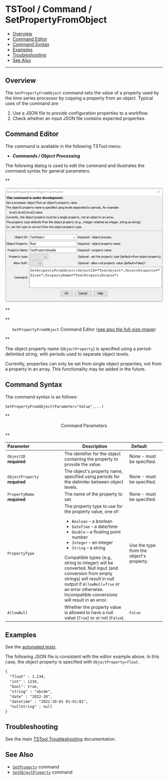 # TSTool / Command / SetPropertyFromObject #

*   [Overview](#overview)
*   [Command Editor](#command-editor)
*   [Command Syntax](#command-syntax)
*   [Examples](#examples)
*   [Troubleshooting](#troubleshooting)
*   [See Also](#see-also)

-------------------------

## Overview ##

The `SetPropertyFromObject` command sets the value of a property used by the time series processor
by copying a property from an object.
Typical uses of the command are:

1.  Use a JSON file to provide configuration properties to a workflow.
2.  Check whether an input JSON file contains expected properties.

## Command Editor ##

The command is available in the following TSTool menu:

*   ***Commands / Object Processing***

The following dialog is used to edit the command and illustrates the command syntax for general parameters.

**<p style="text-align: center;">
![SetPropertyFromObject](SetPropertyFromObject.png)
</p>**

**<p style="text-align: center;">
`SetPropertyFromObject` Command Editor (<a href="../SetPropertyFromObject.png">see also the full-size image</a>)
</p>**

The object property name (`ObjectProperty`) is specified using a period-delimited string,
with periods used to separate object levels.

Currently, properties can only be set from single object properties, not from a property in an array.
This functionality may be added in the future.

## Command Syntax ##

The command syntax is as follows:

```text
SetPropertyFromObject(Parameter="Value",...)
```
**<p style="text-align: center;">
Command Parameters
</p>**

| **Parameter**&nbsp;&nbsp;&nbsp;&nbsp;&nbsp;&nbsp;&nbsp;&nbsp;&nbsp;&nbsp;&nbsp;&nbsp;&nbsp;&nbsp;&nbsp;&nbsp;&nbsp;&nbsp;&nbsp;&nbsp;&nbsp;&nbsp;&nbsp;&nbsp;&nbsp;&nbsp; | **Description** | **Default**&nbsp;&nbsp;&nbsp;&nbsp;&nbsp;&nbsp;&nbsp;&nbsp;&nbsp;&nbsp; |
| -----------------|----------------- | -- |
| `ObjectID`<br>**required** | The identifier for the object containing the property to provide the value. | None - must be specified. |
| `ObjectProperty` <br>**required** | The object's property name, specified using periods for the delimiter between object levels. | None - must be specified. |
| `PropertyName` <br>**required** | The name of the property to set. | None - must be specified. |
| `PropertyType`| The property type to use for the property value, one of:<br><ul><li>`Boolean` – a boolean</li><li>`DateTime` – a date/time</li><li>`Double` – a floating point number</li><li>`Integer` – an integer</li><li>`String` – a string</li></ul> Compatible types (e.g., string to integer) will be converted. Null input (and conversion from empty strings) will result in null output if `AllowNull=True` or an error otherwise. Incompatible conversions will result in an error. | Use the type from the object's property. |
| `AllowNull`| Whether the property value is allowed to have a null value (`True`) or or not (`False`). | `False` |

## Examples ##

See the [automated tests](https://github.com/OpenCDSS/cdss-app-tstool-test/tree/master/test/commands/SetPropertyFromObject).

The following JSON file is consistent with the editor example above.
In this case, the object property is specified with `ObjectProperty=float`.

```
{
  "float" : 1.234,
  "int" : 1234,
  "bool": true,
  "string" : "abcde",
  "date" : "2022-10",
  "datetime" : "2022-10-01 01:01:01",
  "nullString" : null
}
```

## Troubleshooting ##

See the main [TSTool Troubleshooting](../../troubleshooting/troubleshooting.md) documentation.

## See Also ##

*   [`SetProperty`](../SetProperty/SetProperty.md) command
*   [`SetObjectProperty`](../SetObjectProperty/SetObjectProperty.md) command
